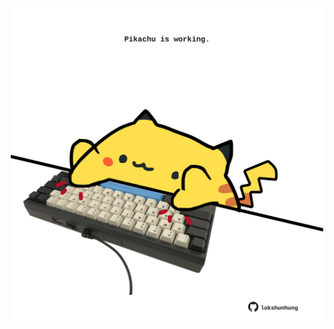 <!-- built at 04/09/2022, 23:01:07 UTC -->
<p align="center">
  <img width="500" height="500" src="./ReadmeImage.svg">
</p>
